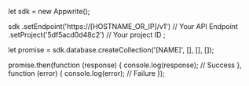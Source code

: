 let sdk = new Appwrite();

sdk
    .setEndpoint('https://[HOSTNAME_OR_IP]/v1') // Your API Endpoint
    .setProject('5df5acd0d48c2') // Your project ID
;

let promise = sdk.database.createCollection('[NAME]', [], [], []);

promise.then(function (response) {
    console.log(response); // Success
}, function (error) {
    console.log(error); // Failure
});